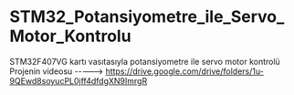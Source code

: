 # STM32_Potansiyometre_ile_Servo_Motor_Kontrolu
STM32F407VG kartı vasıtasıyla potansiyometre ile servo motor kontrolü 
Projenin videosu -----> https://drive.google.com/drive/folders/1u-9QEwd8soyucPL0jff4dfdgXN9ImrgR
